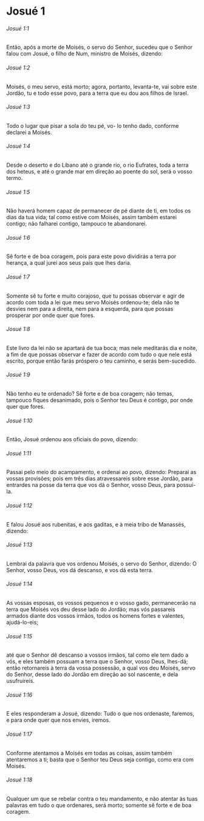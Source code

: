 # Josué 1

###### Josué 1:1

Então, após a morte de Moisés, o servo do Senhor, sucedeu que o Senhor falou com Josué, o filho de Num, ministro de Moisés, dizendo:

###### Josué 1:2

Moisés, o meu servo, está morto; agora, portanto, levanta-te, vai sobre este Jordão, tu e todo esse povo, para a terra que eu dou aos filhos de Israel.

###### Josué 1:3

Todo o lugar que pisar a sola do teu pé, vo- lo tenho dado, conforme declarei a Moisés.

###### Josué 1:4

Desde o deserto e do Líbano até o grande rio, o rio Eufrates, toda a terra dos heteus, e até o grande mar em direção ao poente do sol, será o vosso termo.

###### Josué 1:5

Não haverá homem capaz de permanecer de pé diante de ti, em todos os dias da tua vida; tal como estive com Moisés, assim também estarei contigo; não falharei contigo, tampouco te abandonarei.

###### Josué 1:6

Sê forte e de boa coragem, pois para este povo dividirás a terra por herança, a qual jurei aos seus pais que lhes daria.

###### Josué 1:7

Somente sê tu forte e muito corajoso, que tu possas observar e agir de acordo com toda a lei que meu servo Moisés ordenou-te; dela não te desvies nem para a direita, nem para a esquerda, para que possas prosperar por onde quer que fores.

###### Josué 1:8

Este livro da lei não se apartará de tua boca; mas nele meditarás dia e noite, a fim de que possas observar e fazer de acordo com tudo o que nele está escrito, porque então farás próspero o teu caminho, e serás bem-sucedido.

###### Josué 1:9

Não tenho eu te ordenado? Sê forte e de boa coragem; não temas, tampouco fiques desanimado, pois o Senhor teu Deus é contigo, por onde quer que fores.

###### Josué 1:10

Então, Josué ordenou aos oficiais do povo, dizendo:

###### Josué 1:11

Passai pelo meio do acampamento, e ordenai ao povo, dizendo: Preparai as vossas provisões; pois em três dias atravessareis sobre esse Jordão, para entrardes na posse da terra que vos dá o Senhor, vosso Deus, para possuí-la.

###### Josué 1:12

E falou Josué aos rubenitas, e aos gaditas, e à meia tribo de Manassés, dizendo:

###### Josué 1:13

Lembrai da palavra que vos ordenou Moisés, o servo do Senhor, dizendo: O Senhor, vosso Deus, vos dá descanso, e vos dá esta terra.

###### Josué 1:14

As vossas esposas, os vossos pequenos e o vosso gado, permanecerão na terra que Moisés vos deu desse lado do Jordão; mas vós passareis armados diante dos vossos irmãos, todos os homens fortes e valentes, ajudá-lo-eis;

###### Josué 1:15

até que o Senhor dê descanso a vossos irmãos, tal como ele tem dado a vós, e eles também possuam a terra que o Senhor, vosso Deus, lhes-dá; então retornareis à terra da vossa possessão, a qual vos deu Moisés, servo do Senhor, desse lado do Jordão em direção ao sol nascente, e dela usufruireis.

###### Josué 1:16

E eles responderam a Josué, dizendo: Tudo o que nos ordenaste, faremos, e para onde quer que nos envies, iremos.

###### Josué 1:17

Conforme atentamos a Moisés em todas as coisas, assim também atentaremos a ti; basta que o Senhor teu Deus seja contigo, como era com Moisés.

###### Josué 1:18

Qualquer um que se rebelar contra o teu mandamento, e não atentar às tuas palavras em tudo o que ordenares, será morto; somente sê forte e de boa coragem.

